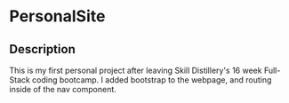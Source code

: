 # PersonalSite

## Description
This is my first personal project after leaving Skill Distillery's 16 week Full-Stack coding bootcamp.
I added bootstrap to the webpage, and routing inside of the nav component. 
